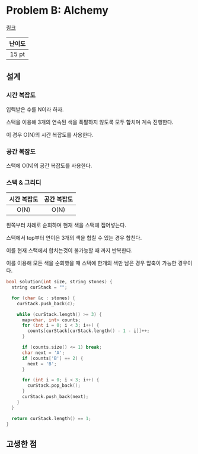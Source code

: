 # Problem B: Alchemy

[링크](https://www.facebook.com/codingcompetitions/hacker-cup/2020/qualification-round/problems/B)

| 난이도 |
| :----: |
| 15 pt  |

## 설계

### 시간 복잡도

입력받은 수를 N이라 하자.

스택을 이용해 3개의 연속된 색을 폭팔하지 않도록 모두 합치며 계속 진행한다.

이 경우 O(N)의 시간 복잡도를 사용한다.

### 공간 복잡도

스택에 O(N)의 공간 복잡도를 사용한다.

### 스택 & 그리디

| 시간 복잡도 | 공간 복잡도 |
| :---------: | :---------: |
|    O(N)     |    O(N)     |

왼쪽부터 차례로 순회하며 현재 색을 스택에 집어넣는다.

스택에서 top부터 연이은 3개의 색을 합칠 수 있는 경우 합친다.

이를 현재 스택에서 합치는것이 불가능할 때 까지 반복한다.

이를 이용해 모든 색을 순회했을 때 스택에 한개의 색만 남은 경우 압축이 가능한 경우이다.

```cpp
bool solution(int size, string stones) {
  string curStack = "";

  for (char &c : stones) {
    curStack.push_back(c);

    while (curStack.length() >= 3) {
      map<char, int> counts;
      for (int i = 0; i < 3; i++) {
        counts[curStack[curStack.length() - 1 - i]]++;
      }

      if (counts.size() <= 1) break;
      char next = 'A';
      if (counts['B'] == 2) {
        next = 'B';
      }

      for (int i = 0; i < 3; i++) {
        curStack.pop_back();
      }
      curStack.push_back(next);
    }
  }

  return curStack.length() == 1;
}
```

## 고생한 점
